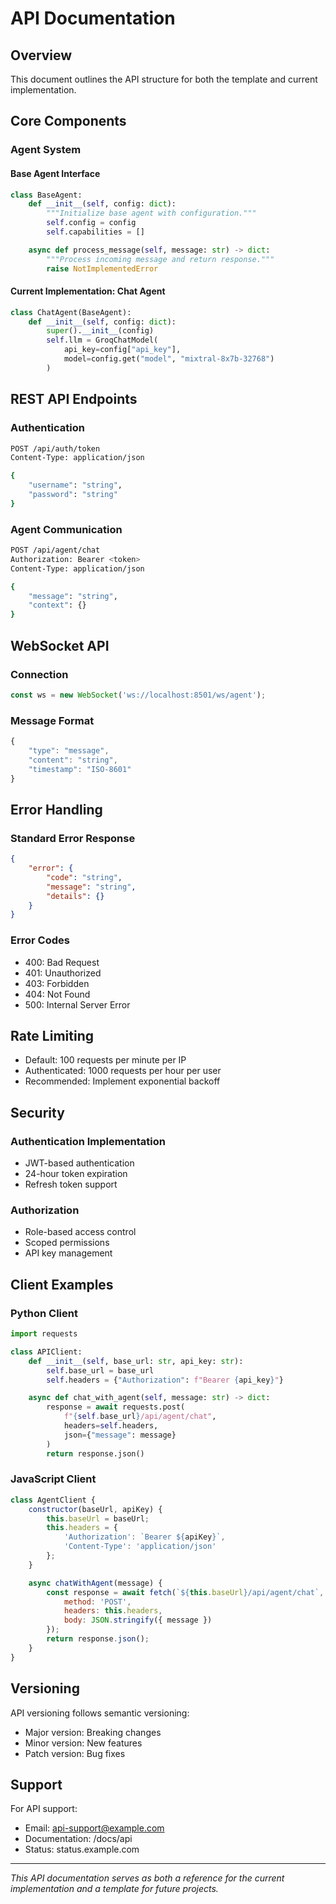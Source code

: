 # API Documentation

## Overview

This document outlines the API structure for both the template and current implementation.

## Core Components

### Agent System

#### Base Agent Interface

```python
class BaseAgent:
    def __init__(self, config: dict):
        """Initialize base agent with configuration."""
        self.config = config
        self.capabilities = []

    async def process_message(self, message: str) -> dict:
        """Process incoming message and return response."""
        raise NotImplementedError
```

#### Current Implementation: Chat Agent

```python
class ChatAgent(BaseAgent):
    def __init__(self, config: dict):
        super().__init__(config)
        self.llm = GroqChatModel(
            api_key=config["api_key"],
            model=config.get("model", "mixtral-8x7b-32768")
        )
```

## REST API Endpoints

### Authentication

```bash
POST /api/auth/token
Content-Type: application/json

{
    "username": "string",
    "password": "string"
}
```

### Agent Communication

```bash
POST /api/agent/chat
Authorization: Bearer <token>
Content-Type: application/json

{
    "message": "string",
    "context": {}
}
```

## WebSocket API

### Connection

```javascript
const ws = new WebSocket('ws://localhost:8501/ws/agent');
```

### Message Format

```javascript
{
    "type": "message",
    "content": "string",
    "timestamp": "ISO-8601"
}
```

## Error Handling

### Standard Error Response

```json
{
    "error": {
        "code": "string",
        "message": "string",
        "details": {}
    }
}
```

### Error Codes

- 400: Bad Request
- 401: Unauthorized
- 403: Forbidden
- 404: Not Found
- 500: Internal Server Error

## Rate Limiting

- Default: 100 requests per minute per IP
- Authenticated: 1000 requests per hour per user
- Recommended: Implement exponential backoff

## Security

### Authentication Implementation

- JWT-based authentication
- 24-hour token expiration
- Refresh token support

### Authorization

- Role-based access control
- Scoped permissions
- API key management

## Client Examples

### Python Client

```python
import requests

class APIClient:
    def __init__(self, base_url: str, api_key: str):
        self.base_url = base_url
        self.headers = {"Authorization": f"Bearer {api_key}"}

    async def chat_with_agent(self, message: str) -> dict:
        response = await requests.post(
            f"{self.base_url}/api/agent/chat",
            headers=self.headers,
            json={"message": message}
        )
        return response.json()
```

### JavaScript Client

```javascript
class AgentClient {
    constructor(baseUrl, apiKey) {
        this.baseUrl = baseUrl;
        this.headers = {
            'Authorization': `Bearer ${apiKey}`,
            'Content-Type': 'application/json'
        };
    }

    async chatWithAgent(message) {
        const response = await fetch(`${this.baseUrl}/api/agent/chat`, {
            method: 'POST',
            headers: this.headers,
            body: JSON.stringify({ message })
        });
        return response.json();
    }
}
```

## Versioning

API versioning follows semantic versioning:

- Major version: Breaking changes
- Minor version: New features
- Patch version: Bug fixes

## Support

For API support:

- Email: <api-support@example.com>
- Documentation: /docs/api
- Status: status.example.com

---
*This API documentation serves as both a reference for the current implementation and a template for future projects.*
